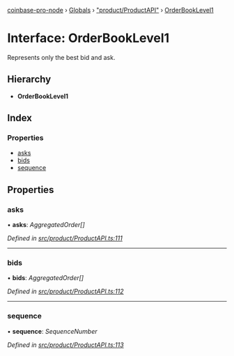 [coinbase-pro-node](../README.md) › [Globals](../globals.md) › ["product/ProductAPI"](../modules/_product_productapi_.md) › [OrderBookLevel1](_product_productapi_.orderbooklevel1.md)

# Interface: OrderBookLevel1

Represents only the best bid and ask.

## Hierarchy

- **OrderBookLevel1**

## Index

### Properties

- [asks](_product_productapi_.orderbooklevel1.md#asks)
- [bids](_product_productapi_.orderbooklevel1.md#bids)
- [sequence](_product_productapi_.orderbooklevel1.md#sequence)

## Properties

### asks

• **asks**: _AggregatedOrder[]_

_Defined in [src/product/ProductAPI.ts:111](https://github.com/bennyn/coinbase-pro-node/blob/ea7299d/src/product/ProductAPI.ts#L111)_

---

### bids

• **bids**: _AggregatedOrder[]_

_Defined in [src/product/ProductAPI.ts:112](https://github.com/bennyn/coinbase-pro-node/blob/ea7299d/src/product/ProductAPI.ts#L112)_

---

### sequence

• **sequence**: _SequenceNumber_

_Defined in [src/product/ProductAPI.ts:113](https://github.com/bennyn/coinbase-pro-node/blob/ea7299d/src/product/ProductAPI.ts#L113)_
